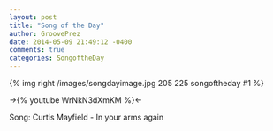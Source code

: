```yaml
---
layout: post
title: "Song of the Day"
author: GroovePrez
date: 2014-05-09 21:49:12 -0400
comments: true
categories: SongoftheDay
---
```


{% img right /images/songdayimage.jpg 205 225 songoftheday #1 %}

<!--more-->

->{% youtube WrNkN3dXmKM %}<-



Song: Curtis Mayfield - In your arms again